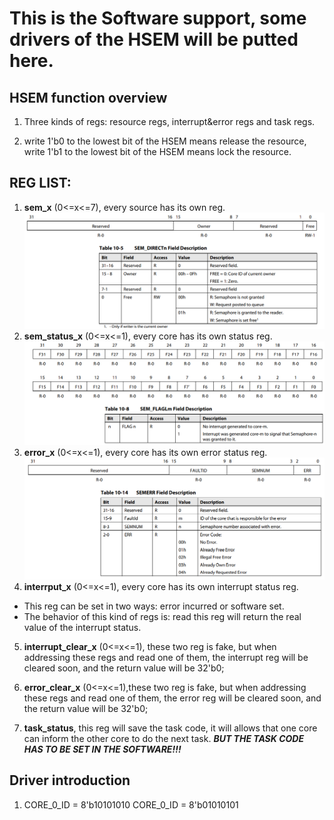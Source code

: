 # This is the Software support, some drivers of the HSEM will be putted here.

## HSEM function overview

1. Three kinds of regs: resource regs, interrupt&error regs and task regs.

2. write 1'b0 to the lowest bit of the HSEM means release the resource, write 1'b1 to the lowest bit of the HSEM means lock the resource.

## REG LIST:

1. **sem_x** (0<=x<=7), every source has its own reg.
   ![sem regs](../pics/sem_regs.png)
2. **sem_status_x** (0<=x<=1), every core has its own status reg.
   ![sem status](../pics/sem_status.png)
3. **error_x** (0<=x<=1), every core has its own error status reg.
   ![sem error](../pics/sem_err.png)
4. **interrput_x** (0<=x<=1), every core has its own interrupt status reg.

-   This reg can be set in two ways: error incurred or software set.
-   The behavior of this kind of regs is: read this reg will return the real value of the interrupt status.

5. **interrupt_clear_x** (0<=x<=1), these two reg is fake, but when addressing these regs and read one of them, the interrupt reg will be cleared soon, and the return value will be 32'b0;

6. **error_clear_x** (0<=x<=1),these two reg is fake, but when addressing these regs and read one of them, the error reg will be cleared soon, and the return value will be 32'b0;

7. **task_status**, this reg will save the task code, it will allows that one core can inform the other core to do the next task. **_BUT THE TASK CODE HAS TO BE SET IN THE SOFTWARE!!!_**

## Driver introduction

1. CORE_0_ID = 8'b10101010 CORE_0_ID = 8'b01010101
